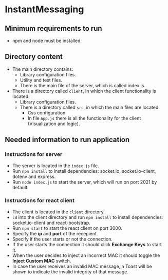 # InstantMessaging

## Minimum requirements to run
- npm and node must be installed.

## Directory content
- The main directory contains: 
  - Library configuration files.
  - Utility and test files.
  - There is the main file of the server, which is called index.js.
- There is a directory called `client`, in which the client functionality is located:
  - Library configuration files.
  - There is a directory called `src`, in which the main files are located:
    - Css configuration
    - In file `App.js` there is all the functionality for the client (Visualization and logic).

## Needed information to run application
### Instructions for server

- The server is located in the `index.js` file.
- Run `npm install` to install dependencies: socket.io, socket.io-client, dotenv and express.
- Run `node index.js` to start the server, which will run on port 2021 by default.

### Instructions for react client
 - The client is located in the `client` directory.
 - `cd` into the client directory and run `npm install` to install dependencies: socket.io-client and react-bootstrap.
 - Run `npm start` to start the react client on port 3000.
 - Specify the **ip** and **port** of the recepient.
 - Specify if the user starts or not the connection.
 - If the user starts the connection it should click **Exchange Keys** to start it.
 - When the user decides to inject an incorrect MAC it should toggle the **Inject Custom MAC** switch.
 - In case the user receives an invalid MAC message, a Toast will be shown to indicate the invalid integrity of that message.
